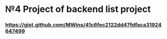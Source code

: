 # №4 Project of backend list project

### https://gist.github.com/MWins/41c6fec2122dd47fdfaca31924647499
